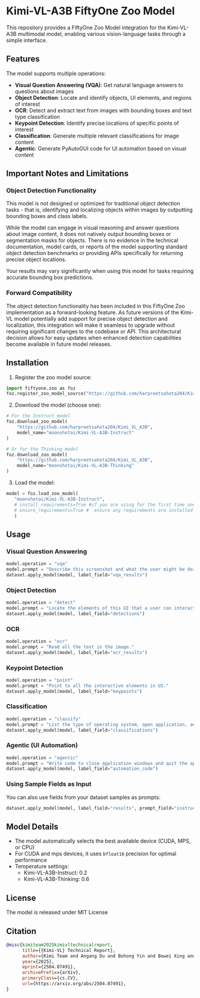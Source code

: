 # Kimi-VL-A3B FiftyOne Zoo Model

This repository provides a FiftyOne Zoo Model integration for the Kimi-VL-A3B multimodal model, enabling various vision-language tasks through a simple interface.

## Features

The model supports multiple operations:

- **Visual Question Answering (VQA)**: Get natural language answers to questions about images
- **Object Detection**: Locate and identify objects, UI elements, and regions of interest
- **OCR**: Detect and extract text from images with bounding boxes and text type classification
- **Keypoint Detection**: Identify precise locations of specific points of interest
- **Classification**: Generate multiple relevant classifications for image content
- **Agentic**: Generate PyAutoGUI code for UI automation based on visual content

## Important Notes and Limitations

### Object Detection Functionality

This model is not designed or optimized for traditional object detection tasks - that is, identifying and localizing objects within images by outputting bounding boxes and class labels. 

While the model can engage in visual reasoning and answer questions about image content, it does not natively output bounding boxes or segmentation masks for objects. There is no evidence in the technical documentation, model cards, or reports of the model supporting standard object detection benchmarks or providing APIs specifically for returning precise object locations.

Your results may vary significantly when using this model for tasks requiring accurate bounding box predictions.

### Forward Compatibility

The object detection functionality has been included in this FiftyOne Zoo implementation as a forward-looking feature. As future versions of the Kimi-VL model potentially add support for precise object detection and localization, this integration will make it seamless to upgrade without requiring significant changes to the codebase or API. This architectural decision allows for easy updates when enhanced detection capabilities become available in future model releases.


## Installation

1. Register the zoo model source:
```python
import fiftyone.zoo as foz
foz.register_zoo_model_source("https://github.com/harpreetsahota204/Kimi_VL_A3B", overwrite=True)
```

2. Download the model (choose one):
```python
# For the Instruct model
foz.download_zoo_model(
    "https://github.com/harpreetsahota204/Kimi_VL_A3B",
    model_name="moonshotai/Kimi-VL-A3B-Instruct"
)

# Or for the Thinking model
foz.download_zoo_model(
    "https://github.com/harpreetsahota204/Kimi_VL_A3B",
    model_name="moonshotai/Kimi-VL-A3B-Thinking"
)
```

3. Load the model:
```python
model = foz.load_zoo_model(
   "moonshotai/Kimi-VL-A3B-Instruct",
   # install_requirements=True #if you are using for the first time and need to download reuirement,
   # ensure_requirements=True #  ensure any requirements are installed before loading the model
   )
```

## Usage

### Visual Question Answering
```python
model.operation = "vqa"
model.prompt = "Describe this screenshot and what the user might be doing in it."
dataset.apply_model(model, label_field="vqa_results")
```

### Object Detection
```python
model.operation = "detect"
model.prompt = "Locate the elements of this UI that a user can interact with."
dataset.apply_model(model, label_field="detections")
```

### OCR
```python
model.operation = "ocr"
model.prompt = "Read all the text in the image."
dataset.apply_model(model, label_field="ocr_results")
```

### Keypoint Detection
```python
model.operation = "point"
model.prompt = "Point to all the interactive elements in UI."
dataset.apply_model(model, label_field="keypoints")
```

### Classification
```python
model.operation = "classify"
model.prompt = "List the type of operating system, open application, and what the user is working on."
dataset.apply_model(model, label_field="classifications")
```

### Agentic (UI Automation)
```python
model.operation = "agentic"
model.prompt = "Write code to close application windows and quit the application."
dataset.apply_model(model, label_field="automation_code")
```

### Using Sample Fields as Input
You can also use fields from your dataset samples as prompts:
```python
dataset.apply_model(model, label_field="results", prompt_field="instruction")
```

## Model Details

- The model automatically selects the best available device (CUDA, MPS, or CPU)
- For CUDA and mps devices, it uses `bfloat16` precision for optimal performance
- Temperature settings:
  - Kimi-VL-A3B-Instruct: 0.2
  - Kimi-VL-A3B-Thinking: 0.6


## License

The model is released under MIT License

## Citation

```bibtex
@misc{kimiteam2025kimivltechnicalreport,
      title={{Kimi-VL} Technical Report}, 
      author={Kimi Team and Angang Du and Bohong Yin and Bowei Xing and Bowen Qu and Bowen Wang and Cheng Chen and Chenlin Zhang and Chenzhuang Du and Chu Wei and Congcong Wang and Dehao Zhang and Dikang Du and Dongliang Wang and Enming Yuan and Enzhe Lu and Fang Li and Flood Sung and Guangda Wei and Guokun Lai and Han Zhu and Hao Ding and Hao Hu and Hao Yang and Hao Zhang and Haoning Wu and Haotian Yao and Haoyu Lu and Heng Wang and Hongcheng Gao and Huabin Zheng and Jiaming Li and Jianlin Su and Jianzhou Wang and Jiaqi Deng and Jiezhong Qiu and Jin Xie and Jinhong Wang and Jingyuan Liu and Junjie Yan and Kun Ouyang and Liang Chen and Lin Sui and Longhui Yu and Mengfan Dong and Mengnan Dong and Nuo Xu and Pengyu Cheng and Qizheng Gu and Runjie Zhou and Shaowei Liu and Sihan Cao and Tao Yu and Tianhui Song and Tongtong Bai and Wei Song and Weiran He and Weixiao Huang and Weixin Xu and Xiaokun Yuan and Xingcheng Yao and Xingzhe Wu and Xinxing Zu and Xinyu Zhou and Xinyuan Wang and Y. Charles and Yan Zhong and Yang Li and Yangyang Hu and Yanru Chen and Yejie Wang and Yibo Liu and Yibo Miao and Yidao Qin and Yimin Chen and Yiping Bao and Yiqin Wang and Yongsheng Kang and Yuanxin Liu and Yulun Du and Yuxin Wu and Yuzhi Wang and Yuzi Yan and Zaida Zhou and Zhaowei Li and Zhejun Jiang and Zheng Zhang and Zhilin Yang and Zhiqi Huang and Zihao Huang and Zijia Zhao and Ziwei Chen},
      year={2025},
      eprint={2504.07491},
      archivePrefix={arXiv},
      primaryClass={cs.CV},
      url={https://arxiv.org/abs/2504.07491}, 
}
```